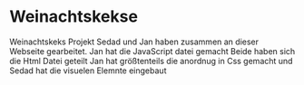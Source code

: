 # Weinachtskekse
Weinachtskeks Projekt
Sedad und Jan haben zusammen an dieser Webseite gearbeitet.
Jan hat die JavaScript datei gemacht
Beide haben sich die Html Datei geteilt 
Jan hat größtenteils die anordnug in Css gemacht und Sedad hat die visuelen Elemnte eingebaut 
